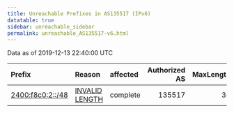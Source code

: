 ```yaml
---
title: Unreachable Prefixes in AS135517 (IPv6)
datatable: true
sidebar: unreachable_sidebar
permalink: unreachable_AS135517-v6.html
---
```


Data as of 2019-12-13 22:40:00 UTC


<div class="datatable-begin"></div>

| Prefix                                                     | Reason                                                                                                      | affected   |   Authorized AS |   MaxLength | Anchor                                       |   unreachable /48s |
|:-----------------------------------------------------------|:------------------------------------------------------------------------------------------------------------|:-----------|----------------:|------------:|:---------------------------------------------|-------------------:|
| [2400:f8c0:2::/48](https://stat.ripe.net/2400:f8c0:2::/48) | [INVALID LENGTH](https://rpki-validator.ripe.net/announcement-preview?asn=AS135517&prefix=2400:f8c0:2::/48) | complete   |          135517 |          36 | [APNIC](unreachable_APNIC_RPKI_Root-v6.html) |                  1 |

<div class="datatable-end"></div>